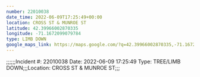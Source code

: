```yaml
---
number: 22010038
date_time: 2022-06-09T17:25:49+00:00
location: CROSS ST & MUNROE ST
latitude: 42.39966002870335
longitude: -71.1672099079784
type: LIMB DOWN
google_maps_link: https://maps.google.com/?q=42.39966002870335,-71.1672099079784
---
```


;;;;;;Incident #: 22010038  Date: 2022-06-09 17:25:49   Type: TREE/LIMB DOWN;;;Location: CROSS ST & MUNROE ST;;;
